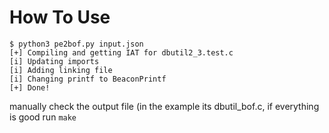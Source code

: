 # How To Use
```
$ python3 pe2bof.py input.json 
[+] Compiling and getting IAT for dbutil2_3.test.c
[i] Updating imports
[i] Adding linking file
[i] Changing printf to BeaconPrintf
[+] Done!
```

manually check the output file (in the example its dbutil_bof.c, if everything is good run `make`
